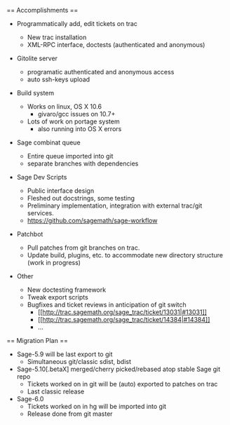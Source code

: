 == Accomplishments ==

  * Programmatically add, edit tickets on trac
    * New trac installation
    * XML-RPC interface, doctests (authenticated and anonymous)

  * Gitolite server
    * programatic authenticated and anonymous access
    * auto ssh-keys upload

  * Build system
    * Works on linux, OS X 10.6
       * givaro/gcc issues on 10.7+
    * Lots of work on portage system
       * also running into OS X errors

  * Sage combinat queue
    * Entire queue imported into git
    * separate branches with dependencies

  * Sage Dev Scripts
    * Public interface design
    * Fleshed out docstrings, some testing
    * Preliminary implementation, integration with external trac/git services.
    * https://github.com/sagemath/sage-workflow

  * Patchbot
    * Pull patches from git branches on trac.
    * Update build, plugins, etc. to accommodate new directory structure (work in progress)

  * Other
    * New doctesting framework
    * Tweak export scripts
    * Bugfixes and ticket reviews in anticipation of git switch 
      * [[http://trac.sagemath.org/sage_trac/ticket/13031|#13031]]
      * [[http://trac.sagemath.org/sage_trac/ticket/14384|#14384]]
      * ...

== Migration Plan ==

   * Sage-5.9 will be last export to git
     * Simultaneous git/classic sdist, bdist
   * Sage-5.10[.betaX] merged/cherry picked/rebased atop stable Sage git repo
     * Tickets worked on in git will be (auto) exported to patches on trac
     * Last classic release
   * Sage-6.0
     * Tickets worked on in hg will be imported into git
     * Release done from git master
